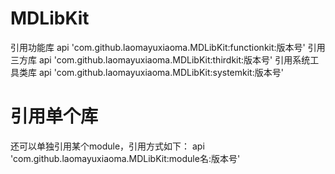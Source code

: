 # MDLibKit


引用功能库  api 'com.github.laomayuxiaoma.MDLibKit:functionkit:版本号'
引用三方库  api 'com.github.laomayuxiaoma.MDLibKit:thirdkit:版本号'
引用系统工具类库  api 'com.github.laomayuxiaoma.MDLibKit:systemkit:版本号'

# 引用单个库

还可以单独引用某个module，引用方式如下：
api 'com.github.laomayuxiaoma.MDLibKit:module名:版本号'
